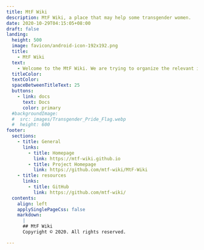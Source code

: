 ```yaml
---
title: MtF Wiki
description: MtF Wiki, a place that may help some transgender women.
date: 2020-10-29T04:15:05+08:00
draft: false
landing:
  height: 500
  image: favicon/android-icon-192x192.png
  title:
    - MtF Wiki
  text:
    - Welcome to the MtF Wiki. We are trying to organize the relevant information of transgender women to provide you with better help~
  titleColor:
  textColor:
  spaceBetweenTitleText: 25
  buttons:
    - link: docs
      text: Docs
      color: primary
  #backgroundImage: 
  #  src: images/Transgender_Pride_Flag.webp
  #  height: 600
footer:
  sections:
    - title: General
      links:
        - title: Homepage
          link: https://mtf-wiki.github.io
        - title: Project Homepage
          link: https://github.com/mtf-wiki/MtF-Wiki
    - title: resources
      links:
        - title: GitHub
          link: https://github.com/mtf-wiki/
  contents: 
    align: left
    applySinglePageCss: false
    markdown:
      |
      ## MtF Wiki
      Copyright © 2020. All rights reserved.

---
```

